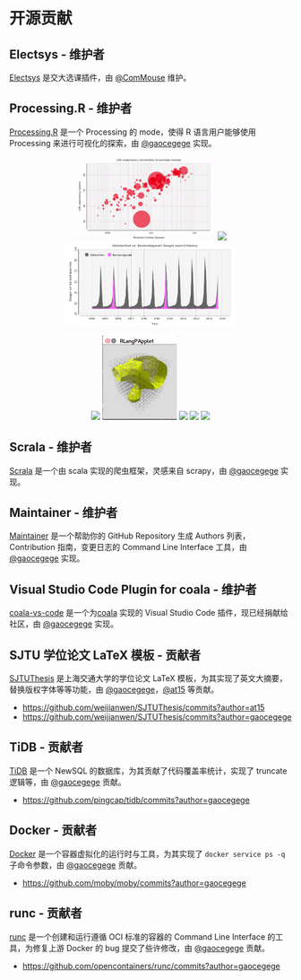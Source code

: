 # 开源贡献

[@gaocegege]: https://github.com/gaocegege
[@ComMouse]: https://github.com/ComMouse
[@at15]: https://github.com/at15

## Electsys - 维护者

[Electsys](https://github.com/laohyx/electsys) 是交大选课插件，由 [@ComMouse][] 维护。

## Processing.R - 维护者

[Processing.R](https://github.com/gaocegege/Processing.R) 是一个 Processing 的 mode，使得 R 语言用户能够使用 Processing 来进行可视化的探索，由 [@gaocegege][] 实现。

<p align="center">
<img src="https://github.com/gaocegege/Processing.R/raw/master/raw-docs/img/life.gif" height=150></img>
<img src="https://github.com/gaocegege/Processing.R/raw/master/raw-docs/img/plot.png" height=150></img>
<img src="https://github.com/gaocegege/Processing.R/raw/master/raw-docs/img/history.png" height=150></img>
</p>

<p align="center">
<img src="https://github.com/gaocegege/Processing.R/raw/master/raw-docs/img/noise.gif" height=150></img>
<img src="https://github.com/gaocegege/Processing.R/raw/master/raw-docs/img/demo-geo.gif" height=150></img>
<img src="https://github.com/gaocegege/Processing.R/raw/master/raw-docs/img/math.gif" height=150></img>
<img src="https://github.com/gaocegege/Processing.R/raw/master/raw-docs/img/demo.gif" height=150></img>
<img src="https://github.com/gaocegege/Processing.R/raw/master/raw-docs/img/people.gif" height=150></img>
</p>

## Scrala - 维护者

[Scrala](https://github.com/gaocegege/scrala) 是一个由 scala 实现的爬虫框架，灵感来自 scrapy，由 [@gaocegege][] 实现。

## Maintainer - 维护者

[Maintainer](https://github.com/gaocegege/maintainer) 是一个帮助你的 GitHub Repository 生成 Authors 列表，Contribution 指南，变更日志的 Command Line Interface 工具，由 [@gaocegege][] 实现。

## Visual Studio Code Plugin for coala - 维护者

[coala-vs-code](https://github.com/coala/coala-vs-code) 是一个为[coala](https://coala.io) 实现的 Visual Studio Code 插件，现已经捐献给社区，由 [@gaocegege][] 实现。

## SJTU 学位论文 LaTeX 模板 - 贡献者

[SJTUThesis](https://github.com/weijianwen/SJTUThesis) 是上海交通大学的学位论文 LaTeX 模板，为其实现了英文大摘要，替换版权字体等等功能，由 [@gaocegege][]，[@at15][] 等贡献。

- https://github.com/weijianwen/SJTUThesis/commits?author=at15
- https://github.com/weijianwen/SJTUThesis/commits?author=gaocegege

## TiDB - 贡献者

[TiDB](https://github.com/pingcap/tidb) 是一个 NewSQL 的数据库，为其贡献了代码覆盖率统计，实现了 truncate 逻辑等，由 [@gaocegege][] 贡献。

- https://github.com/pingcap/tidb/commits?author=gaocegege

## Docker - 贡献者

[Docker](https://github.com/moby/moby) 是一个容器虚拟化的运行时与工具，为其实现了 `docker service ps -q` 子命令参数，由 [@gaocegege][] 贡献。

- https://github.com/moby/moby/commits?author=gaocegege

## runc - 贡献者

[runc](https://github.com/opencontainers/runc) 是一个创建和运行遵循 OCI 标准的容器的 Command Line Interface 的工具，为修复上游 Docker 的 bug 提交了些许修改，由 [@gaocegege][] 贡献。

- https://github.com/opencontainers/runc/commits?author=gaocegege